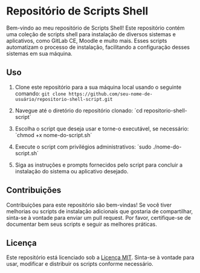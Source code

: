 # Repositório de Scripts Shell

Bem-vindo ao meu repositório de Scripts Shell! Este repositório contém uma coleção de scripts shell para instalação de diversos sistemas e aplicativos, como GitLab CE, Moodle e muito mais. Esses scripts automatizam o processo de instalação, facilitando a configuração desses sistemas em sua máquina.

## Uso

1. Clone este repositório para a sua máquina local usando o seguinte comando:
`git clone https://github.com/seu-nome-de-usuário/repositorio-shell-script.git`


2. Navegue até o diretório do repositório clonado:
´cd repositorio-shell-script´


3. Escolha o script que deseja usar e torne-o executável, se necessário:
´chmod +x nome-do-script.sh´


4. Execute o script com privilégios administrativos:
´sudo ./nome-do-script.sh´


5. Siga as instruções e prompts fornecidos pelo script para concluir a instalação do sistema ou aplicativo desejado.

## Contribuições

Contribuições para este repositório são bem-vindas! Se você tiver melhorias ou scripts de instalação adicionais que gostaria de compartilhar, sinta-se à vontade para enviar um pull request. Por favor, certifique-se de documentar bem seus scripts e seguir as melhores práticas.

## Licença

Este repositório está licenciado sob a [Licença MIT](LICENSE). Sinta-se à vontade para usar, modificar e distribuir os scripts conforme necessário.
